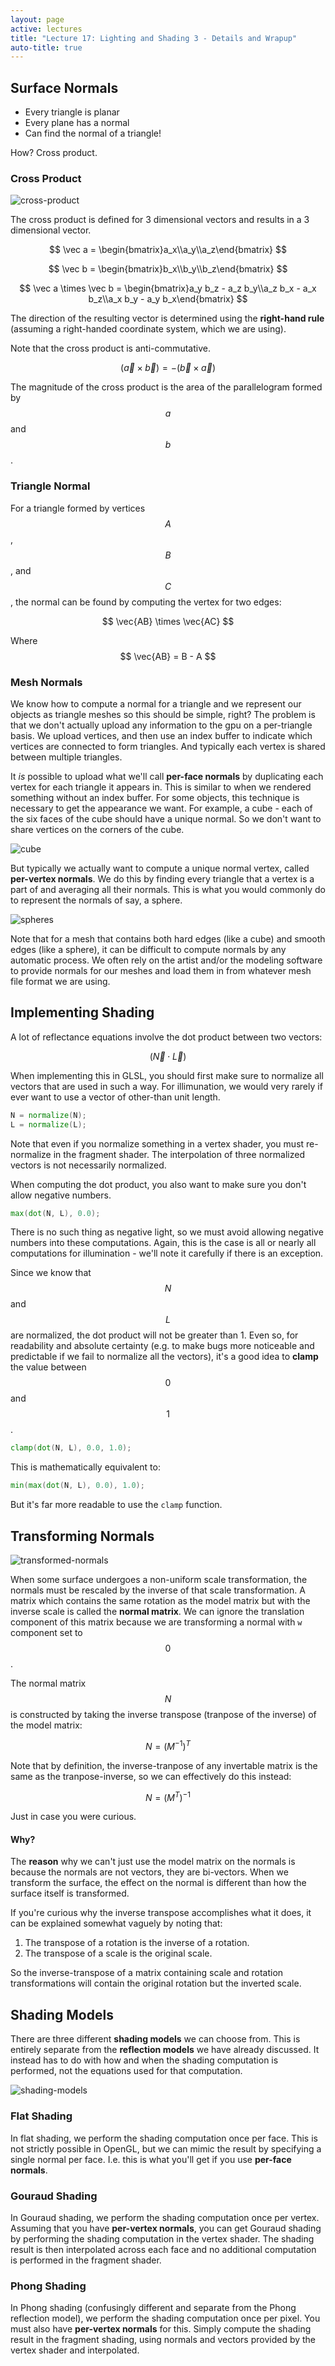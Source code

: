 ```yaml
---
layout: page
active: lectures
title: "Lecture 17: Lighting and Shading 3 - Details and Wrapup"
auto-title: true
---
```


## Surface Normals

- Every triangle is planar
- Every plane has a normal
- Can find the normal of a triangle!

How? Cross product.

### Cross Product

![cross-product](17-figure-cross-product.svg)

The cross product is defined for 3 dimensional vectors and results in a 3 dimensional vector.

$$ \vec a = \begin{bmatrix}a_x\\a_y\\a_z\end{bmatrix} $$

$$ \vec b = \begin{bmatrix}b_x\\b_y\\b_z\end{bmatrix} $$


$$ \vec a \times \vec b = \begin{bmatrix}a_y b_z - a_z b_y\\a_z b_x - a_x b_z\\a_x b_y - a_y b_x\end{bmatrix} $$

The direction of the resulting vector is determined using the **right-hand rule**
(assuming a right-handed coordinate system, which we are using).

Note that the cross product is anti-commutative.

$$ (\vec a \times \vec b) = - (\vec b \times \vec a) $$

The magnitude of the cross product is the area of the parallelogram formed by $$ a $$ and $$ b $$.

### Triangle Normal

For a triangle formed by vertices $$ A $$, $$ B $$, and $$ C $$, the normal can be found by computing the vertex for two edges:

$$ \vec{AB} \times \vec{AC} $$

Where $$ \vec{AB} = B - A $$



### Mesh Normals

We know how to compute a normal for a triangle and we represent our objects as triangle meshes so this should be simple, right?
The problem is that we don't actually upload any information to the gpu on a per-triangle basis.
We upload vertices, and then use an index buffer to indicate which vertices are connected to form triangles.
And typically each vertex is shared between multiple triangles.

It *is* possible to upload what we'll call **per-face normals** by duplicating each vertex for each triangle it appears in.
This is similar to when we rendered something without an index buffer.
For some objects, this technique is necessary to get the appearance we want.
For example, a cube - each of the six faces of the cube should have a unique normal.
So we don't want to share vertices on the corners of the cube.

![cube](17-figure-cube.png)

But typically we actually want to compute a unique normal vertex, called **per-vertex normals**.
We do this by finding every triangle that a vertex is a part of and averaging all their normals.
This is what you would commonly do to represent the normals of say, a sphere.

![spheres](17-figure-spheres.gif)

Note that for a mesh that contains both hard edges (like a cube) and smooth edges (like a sphere),
it can be difficult to compute normals by any automatic process.
We often rely on the artist and/or the modeling software to provide normals for our meshes
and load them in from whatever mesh file format we are using.


## Implementing Shading

A lot of reflectance equations involve the dot product between two vectors:

$$ (\vec N \cdot \vec L) $$

When implementing this in GLSL, you should first make sure to normalize all vectors that are used in such a way.
For illimunation, we would very rarely if ever want to use a vector of other-than unit length.

```glsl
N = normalize(N);
L = normalize(L);
```

Note that even if you normalize something in a vertex shader, you must re-normalize in the fragment shader.
The interpolation of three normalized vectors is not necessarily normalized.

When computing the dot product, you also want to make sure you don't allow negative numbers.

```glsl
max(dot(N, L), 0.0);
```

There is no such thing as negative light, so we must avoid allowing negative numbers into these computations.
Again, this is the case is all or nearly all computations for illumination - we'll note it carefully if there is an exception.

Since we know that $$ N $$ and $$ L $$ are normalized, the dot product will not be greater than 1.
Even so, for readability and absolute certainty (e.g. to make bugs more noticeable and predictable if we fail to normalize all the vectors),
it's a good idea to **clamp** the value between $$ 0 $$ and $$ 1 $$.

```glsl
clamp(dot(N, L), 0.0, 1.0);
```

This is mathematically equivalent to:

```glsl
min(max(dot(N, L), 0.0), 1.0);
```

But it's far more readable to use the `clamp` function.



## Transforming Normals

![transformed-normals](17-figure-transformed-normals.png)

When some surface undergoes a non-uniform scale transformation, the normals must be rescaled by the inverse of that scale transformation.
A matrix which contains the same rotation as the model matrix but with the inverse scale is called the **normal matrix**.
We can ignore the translation component of this matrix because we are transforming a normal with `w` component set to $$ 0 $$.

The normal matrix $$ N $$ is constructed by taking the inverse transpose (tranpose of the inverse) of the model matrix:

$$ N = (M^{-1})^T $$

Note that by definition, the inverse-tranpose of any invertable matrix is the same as the tranpose-inverse, so we can effectively do this instead:

$$ N = (M^T)^{-1} $$

Just in case you were curious.

#### Why?

The **reason** why we can't just use the model matrix on the normals is because the normals are not vectors, they are bi-vectors.
When we transform the surface, the effect on the normal is different than how the surface itself is transformed.

If you're curious why the inverse transpose accomplishes what it does, it can be explained somewhat vaguely by noting that:

1. The transpose of a rotation is the inverse of a rotation.
2. The transpose of a scale is the original scale.

So the inverse-transpose of a matrix containing scale and rotation transformations will contain the original rotation but the inverted scale.



## Shading Models

There are three different **shading models** we can choose from.
This is entirely separate from the **reflection models** we have already discussed.
It instead has to do with how and when the shading computation is performed, not the equations used for that computation.

![shading-models](17-figure-shading-models.png)

### Flat Shading

In flat shading, we perform the shading computation once per face.
This is not strictly possible in OpenGL, but we can mimic the result by specifying a single normal per face.
I.e. this is what you'll get if you use **per-face normals**.

### Gouraud Shading

In Gouraud shading, we perform the shading computation once per vertex.
Assuming that you have **per-vertex normals**, you can get Gouraud shading by performing the shading computation in the vertex shader.
The shading result is then interpolated across each face and no additional computation is performed in the fragment shader.

### Phong Shading

In Phong shading (confusingly different and separate from the Phong reflection model), we perform the shading computation once per pixel.
You must also have **per-vertex normals** for this.
Simply compute the shading result in the fragment shading, using normals and vectors provided by the vertex shader and interpolated.
